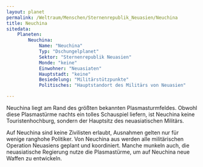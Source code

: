 ```yaml
---
layout: planet
permalink: /Weltraum/Menschen/Sternenrepublik_Neuasien/Neuchina
title: Neuchina
sitedata:
    Planeten:
        Neuchina:
            Name: "Neuchina"
            Typ: "Dschungelplanet"
            Sektor: "Sternenrepublik Neuasien"
            Monde: "keine"
            Einwohner: "Neuasiaten"
            Hauptstadt: "keine"
            Besiedelung: "Militärstützpunkte"
            Politisches: "Hauptstandort des Militärs von Neuasien"

---
```




Neuchina liegt am Rand des größten bekannten Plasmasturmfeldes. Obwohl diese Plasmastürme nachts ein tolles Schauspiel liefern, ist Neuchina keine Touristenhochburg, sondern der Hauptsitz des neuasiatischen Militärs.

Auf Neuchina sind keine Zivilisten erlaubt, Ausnahmen gelten nur für wenige ranghohe Politiker. Von Neuchina aus werden alle militärischen Operation Neuasiens geplant und koordiniert. Manche munkeln auch, die neuasiatische Regierung nutze die Plasmastürme, um auf Neuchina neue Waffen zu entwickeln.
